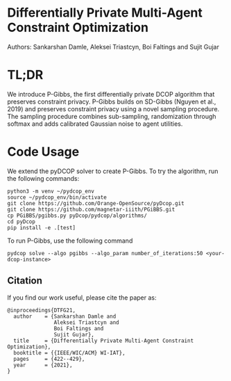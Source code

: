 # Differentially Private Multi-Agent Constraint Optimization

Authors: Sankarshan Damle, Aleksei Triastcyn, Boi Faltings and Sujit Gujar

# TL;DR
We introduce P-Gibbs, the first differentially private DCOP algorithm that preserves constraint privacy. P-Gibbs builds on SD-Gibbs (Nguyen et al., 2019) and preserves constraint privacy using a novel sampling procedure. The sampling procedure combines sub-sampling, randomization through softmax and adds calibrated Gaussian noise to agent utilities.

# Code Usage
We extend the pyDCOP solver to create P-Gibbs. To try the algorithm, run the following commands:

```
python3 -m venv ~/pydcop_env
source ~/pydcop_env/bin/activate
git clone https://github.com/Orange-OpenSource/pyDcop.git
git clone https://github.com/magnetar-iiith/PGiBBS.git
cp PGiBBS/pgibbs.py pyDcop/pydcop/algorithms/
cd pyDcop
pip install -e .[test]
```

To run P-Gibbs, use the following command 
```
pydcop solve --algo pgibbs --algo_param number_of_iterations:50 <your-dcop-instance>
```


## Citation

If you find our work useful, please cite the paper as:

```
@inproceedings{DTFG21,
  author    = {Sankarshan Damle and
               Aleksei Triastcyn and
               Boi Faltings and
               Sujit Gujar},
  title     = {Differentially Private Multi-Agent Constraint Optimization},
  booktitle = {{IEEE/WIC/ACM} WI-IAT},
  pages     = {422--429},
  year      = {2021},
}
```
